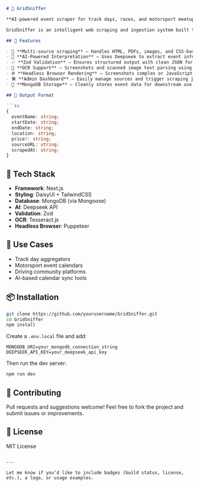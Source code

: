 ```markdown
# 🏁 GridSniffer

**AI-powered event scraper for track days, races, and motorsport meetups**

GridSniffer is an intelligent web scraping and ingestion system built to collect motorsport event data from even the messiest corners of the web. It’s designed for track day aggregators, race calendars, and driving enthusiast platforms that want structured event data from inconsistent, SEO-poor sources.

## 🚦 Features

- 📍 **Multi-source scraping** – Handles HTML, PDFs, images, and CSS-based calendars
- 🤖 **AI-Powered Interpretation** – Uses Deepseek to extract event info from raw content
- ✅ **Zod Validation** – Ensures structured output with clean JSON formats
- 🧠 **OCR Support** – Screenshots and scanned image text parsing using Tesseract.js
- 🌐 **Headless Browser Rendering** – Screenshots complex or JavaScript-heavy pages
- 🛠️ **Admin Dashboard** – Easily manage sources and trigger scraping jobs
- 💾 **MongoDB Storage** – Cleanly stores event data for downstream use

## 📄 Output Format

```ts
{
  eventName: string;
  startDate: string;
  endDate: string;
  location: string;
  price?: string;
  sourceURL: string;
  scrapedAt: string;
}
```

## 🧰 Tech Stack

- **Framework**: Next.js
- **Styling**: DaisyUI + TailwindCSS
- **Database**: MongoDB (via Mongoose)
- **AI**: Deepseek API
- **Validation**: Zod
- **OCR**: Tesseract.js
- **Headless Browser**: Puppeteer

## 🎯 Use Cases

- Track day aggregators
- Motorsport event calendars
- Driving community platforms
- AI-based calendar sync tools

## 📦 Installation

```bash
git clone https://github.com/yourusername/GridSniffer.git
cd GridSniffer
npm install
```

Create a `.env.local` file and add:

```env
MONGODB_URI=your_mongodb_connection_string
DEEPSEEK_API_KEY=your_deepseek_api_key
```

Then run the dev server:

```bash
npm run dev
```

## 🤝 Contributing

Pull requests and suggestions welcome! Feel free to fork the project and submit issues or improvements.

## 📄 License

MIT License
```

---

Let me know if you’d like to include badges (build status, license, etc.), a logo, or usage examples.
